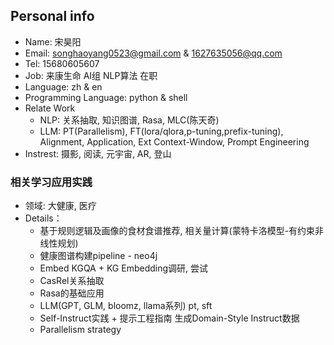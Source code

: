 ## Personal info
- Name: 宋昊阳
- Email: songhaoyang0523@gmail.com & 1627635056@qq.com
- Tel: 15680605607
- Job: 来康生命 AI组 NLP算法 在职
- Language: zh & en
- Programming Language: python & shell
- Relate Work
  - NLP: 关系抽取, 知识图谱, Rasa, MLC(陈天奇)
  - LLM: PT(Parallelism), FT(lora/qlora,p-tuning,prefix-tuning), Alignment, Application, Ext Context-Window, Prompt Engineering
- Instrest: 摄影, 阅读, 元宇宙, AR, 登山

### 相关学习应用实践
- 领域: 大健康, 医疗
- Details：
  - 基于规则逻辑及画像的食材食谱推荐, 相关量计算(蒙特卡洛模型-有约束非线性规划)
  - 健康图谱构建pipeline - neo4j
  - Embed KGQA + KG Embedding调研, 尝试
  - CasRel关系抽取
  - Rasa的基础应用
  - LLM(GPT, GLM, bloomz, llama系列) pt, sft
  - Self-Instruct实践 + 提示工程指南 生成Domain-Style Instruct数据
  - Parallelism strategy
